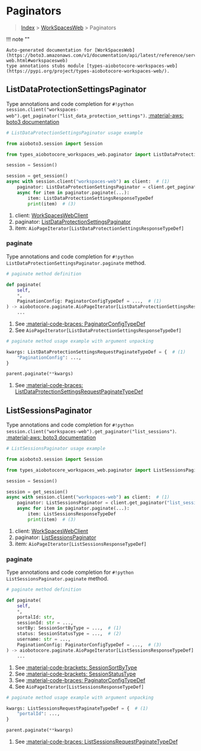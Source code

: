 # Paginators

> [Index](../README.md) > [WorkSpacesWeb](./README.md) > Paginators

!!! note ""

    Auto-generated documentation for [WorkSpacesWeb](https://boto3.amazonaws.com/v1/documentation/api/latest/reference/services/workspaces-web.html#workspacesweb)
    type annotations stubs module [types-aiobotocore-workspaces-web](https://pypi.org/project/types-aiobotocore-workspaces-web/).

## ListDataProtectionSettingsPaginator

Type annotations and code completion for `#!python session.client("workspaces-web").get_paginator("list_data_protection_settings")`.
[:material-aws: boto3 documentation](https://boto3.amazonaws.com/v1/documentation/api/latest/reference/services/workspaces-web/paginator/ListDataProtectionSettings.html#WorkSpacesWeb.Paginator.ListDataProtectionSettings)

```python
# ListDataProtectionSettingsPaginator usage example

from aioboto3.session import Session

from types_aiobotocore_workspaces_web.paginator import ListDataProtectionSettingsPaginator

session = Session()

session = get_session()
async with session.client("workspaces-web") as client:  # (1)
    paginator: ListDataProtectionSettingsPaginator = client.get_paginator("list_data_protection_settings")  # (2)
    async for item in paginator.paginate(...):
        item: ListDataProtectionSettingsResponseTypeDef
        print(item)  # (3)
```

1. client: [WorkSpacesWebClient](./client.md)
2. paginator: [ListDataProtectionSettingsPaginator](./paginators.md#listdataprotectionsettingspaginator)
3. item: `AioPageIterator[ListDataProtectionSettingsResponseTypeDef]`


### paginate

Type annotations and code completion for `#!python ListDataProtectionSettingsPaginator.paginate` method.

```python
# paginate method definition

def paginate(
    self,
    *,
    PaginationConfig: PaginatorConfigTypeDef = ...,  # (1)
) -> aiobotocore.paginate.AioPageIterator[ListDataProtectionSettingsResponseTypeDef]:  # (2)
    ...
```

1. See [:material-code-braces: PaginatorConfigTypeDef](./type_defs.md#paginatorconfigtypedef)
2. See `AioPageIterator[ListDataProtectionSettingsResponseTypeDef]`


```python
# paginate method usage example with argument unpacking

kwargs: ListDataProtectionSettingsRequestPaginateTypeDef = {  # (1)
    "PaginationConfig": ...,
}

parent.paginate(**kwargs)
```

1. See [:material-code-braces: ListDataProtectionSettingsRequestPaginateTypeDef](./type_defs.md#listdataprotectionsettingsrequestpaginatetypedef)
## ListSessionsPaginator

Type annotations and code completion for `#!python session.client("workspaces-web").get_paginator("list_sessions")`.
[:material-aws: boto3 documentation](https://boto3.amazonaws.com/v1/documentation/api/latest/reference/services/workspaces-web/paginator/ListSessions.html#WorkSpacesWeb.Paginator.ListSessions)

```python
# ListSessionsPaginator usage example

from aioboto3.session import Session

from types_aiobotocore_workspaces_web.paginator import ListSessionsPaginator

session = Session()

session = get_session()
async with session.client("workspaces-web") as client:  # (1)
    paginator: ListSessionsPaginator = client.get_paginator("list_sessions")  # (2)
    async for item in paginator.paginate(...):
        item: ListSessionsResponseTypeDef
        print(item)  # (3)
```

1. client: [WorkSpacesWebClient](./client.md)
2. paginator: [ListSessionsPaginator](./paginators.md#listsessionspaginator)
3. item: `AioPageIterator[ListSessionsResponseTypeDef]`


### paginate

Type annotations and code completion for `#!python ListSessionsPaginator.paginate` method.

```python
# paginate method definition

def paginate(
    self,
    *,
    portalId: str,
    sessionId: str = ...,
    sortBy: SessionSortByType = ...,  # (1)
    status: SessionStatusType = ...,  # (2)
    username: str = ...,
    PaginationConfig: PaginatorConfigTypeDef = ...,  # (3)
) -> aiobotocore.paginate.AioPageIterator[ListSessionsResponseTypeDef]:  # (4)
    ...
```

1. See [:material-code-brackets: SessionSortByType](./literals.md#sessionsortbytype)
2. See [:material-code-brackets: SessionStatusType](./literals.md#sessionstatustype)
3. See [:material-code-braces: PaginatorConfigTypeDef](./type_defs.md#paginatorconfigtypedef)
4. See `AioPageIterator[ListSessionsResponseTypeDef]`


```python
# paginate method usage example with argument unpacking

kwargs: ListSessionsRequestPaginateTypeDef = {  # (1)
    "portalId": ...,
}

parent.paginate(**kwargs)
```

1. See [:material-code-braces: ListSessionsRequestPaginateTypeDef](./type_defs.md#listsessionsrequestpaginatetypedef)
